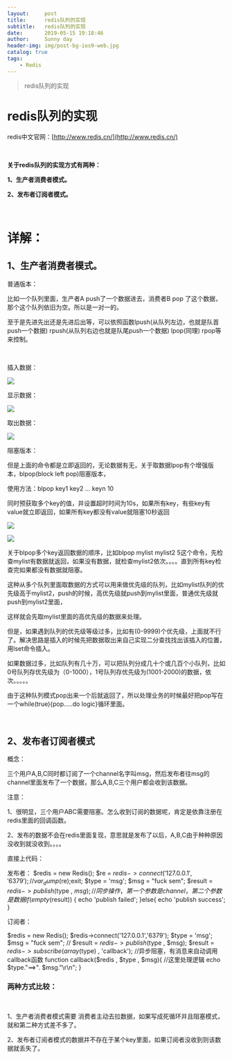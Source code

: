 ```yaml
---
layout:     post
title:      redis队列的实现
subtitle:   redis队列的实现
date:       2019-05-15 19:18:46
author:     Sunny day
header-img: img/post-bg-ios9-web.jpg
catalog: true
tags:
    - Redis
---
```


>redis队列的实现

# redis队列的实现

redis中文官网：[http://www.redis.cn/](http://www.redis.cn/)

 

**关于redis队列的实现方式有两种：**

**1、生产者消费者模式。**

**2、发布者订阅者模式。**

 

# 详解：

## 1、生产者消费者模式。

普通版本：

比如一个队列里面，生产者A push了一个数据进去，消费者B pop 了这个数据，那个这个队列依旧为空。所以是一对一的。

至于是先进先出还是先进后出等，可以依照函数lpush(从队列左边，也就是队首push一个数据) rpush(从队列右边也就是队尾push一个数据) lpop(同理) rpop等来控制。

 

插入数据：

![](https://images2015.cnblogs.com/blog/674781/201605/674781-20160520143205388-587134471.png)

显示数据：

![](https://images2015.cnblogs.com/blog/674781/201605/674781-20160520143240138-483692651.png)

取出数据：

![](https://images2015.cnblogs.com/blog/674781/201605/674781-20160520143314123-1291594262.png)

阻塞版本：

但是上面的命令都是立即返回的，无论数据有无，关于取数据lpop有个增强版本，blpop(block left pop)阻塞版本，

使用方法：blpop key1 key2 ... keyn 10

同时预获取多个key的值，并设置超时时间为10s，如果所有key，有些key有value就立即返回，如果所有key都没有value就阻塞10秒返回

![](https://images2015.cnblogs.com/blog/674781/201605/674781-20160520144608310-587012653.png)

![](https://images2015.cnblogs.com/blog/674781/201605/674781-20160520144851623-927093298.png)

关于blpop多个key返回数据的顺序，比如blpop mylist mylist2 5这个命令，先检查mylist有数据就返回，如果没有数据，就检查mylist2依次。。。。直到所有key检查完如果都没有数据就阻塞。

这种从多个队列里面取数据的方式可以用来做优先级的队列，比如mylist队列的优先级高于mylist2，push的时候，高优先级就push到mylist里面，普通优先级就push到mylist2里面，

这样就会先取mylist里面的高优先级的数据来处理。

但是，如果遇到队列的优先级等级过多，比如有(0-9999)个优先级，上面就不行了。解决思路是插入的时候先把数据取出来自己实现二分查找找出该插入的位置，用lset命令插入。

如果数据过多，比如队列有几十万，可以把队列分成几十个或几百个小队列，比如0号队列存优先级为（0-1000），1号队列存优先级为(1001-2000)的数据，依次。。。。。

由于这种队列模式pop出来一个后就返回了，所以处理业务的时候最好把pop写在一个while(true){pop.....do logic}循环里面。

 

## 2、发布者订阅者模式

概念：

三个用户A,B,C同时都订阅了一个channel名字叫msg，然后发布者往msg的channel里面发布了一个数据，那么A,B,C三个用户都会收到该数据。

注意：

1、很明显，三个用户ABC需要阻塞。怎么收到订阅的数据呢，肯定是依靠注册在redis里面的回调函数。

2、发布的数据不会在redis里面复现，意思就是发布了以后，A,B,C由于种种原因没收到就没收到。。。。

直接上代码：

发布者：
$redis = new Redis(); $re = $redis->connect('127.0.0.1','6379'); // var_dump($re);exit; $type = 'msg'; $msg = "fuck sem"; $result = $redis->publish($type , $msg); //同步操作，第一个参数是channel，第二个参数是数据 if (empty($result)) { echo 'publish failed'; }else{ echo 'publish success'; }

订阅者：

$redis = new Redis(); $redis->connect('127.0.0.1','6379'); $type = 'msg'; $msg = "fuck sem"; // $result = $redis->publish($type , $msg); $result = $redis->subscribe(array($type) , 'callback'); //异步阻塞，有消息来自动调用callback函数 function callback($redis , $type , $msg){ //这里处理逻辑 echo $type."==>". $msg."\r\n"; }
 
### **两种方式比较：**
 

1、生产者消费者模式需要 消费者主动去拉数据，如果写成死循环并且阻塞模式，就和第二种方式差不多了。

2、发布者订阅者模式的数据并不存在于某个key里面，如果订阅者没收到则该数据就丢失了。
